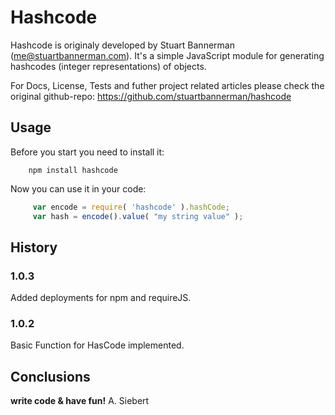 # Hashcode

Hashcode is originaly developed by Stuart Bannerman (me@stuartbannerman.com).
It's a simple JavaScript module for generating hashcodes (integer representations) of objects.

For Docs, License, Tests and futher project related articles please check the original github-repo: 
https://github.com/stuartbannerman/hashcode

## Usage 

Before you start you need to install it:
```
    npm install hashcode
```

Now you can use it in your code:

```javascript
     var encode = require( 'hashcode' ).hashCode;
     var hash = encode().value( "my string value" ); 
```

## History

### 1.0.3
Added deployments for npm and requireJS.

### 1.0.2
Basic Function for HasCode implemented.

## Conclusions
**write code & have fun!**
 A. Siebert


